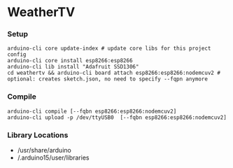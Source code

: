 # WeatherTV

### Setup
```
arduino-cli core update-index # update core libs for this project config
arduino-cli core install esp8266:esp8266
arduino-cli lib install "Adafruit SSD1306"
cd weathertv && arduino-cli board attach esp8266:esp8266:nodemcuv2 # optional: creates sketch.json, no need to specify --fqpn anymore
```

### Compile
```
arduino-cli compile [--fqbn esp8266:esp8266:nodemcuv2]
arduino-cli upload -p /dev/ttyUSB0  [--fqbn esp8266:esp8266:nodemcuv2]
```

### Library Locations
* /usr/share/arduino
* <repo-dir>/.arduino15/user/libraries
